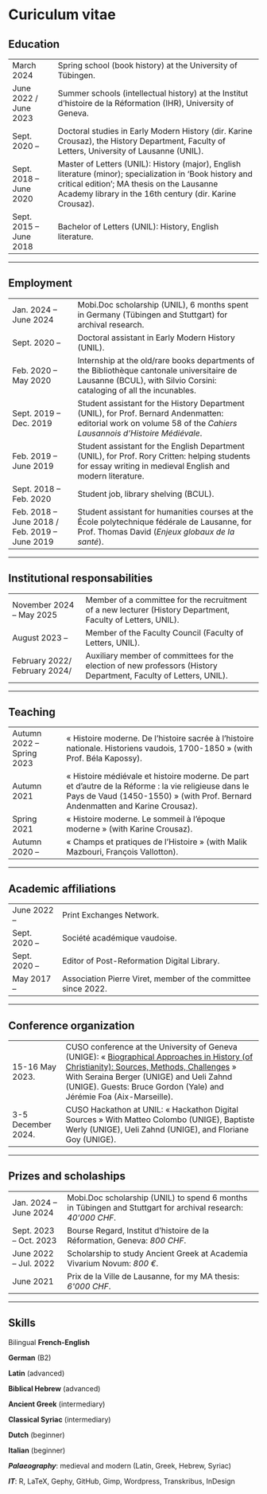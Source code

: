 # Curiculum vitae

## Education
<style>
table {
    border-collapse: collapse;
}
table, th, td {
   border: none;
}
blockquote {
    border-left: none;
    padding-left: 10px;
}
</style>                                                                                                                                                  
|      |       | 
| ------------ | ------------- | 
| March 2024    | Spring school (book history) at the University of Tübingen. |
| June 2022 / June 2023    | Summer schools (intellectual history) at the Institut d’histoire de la Réformation (IHR), University of Geneva. |
| Sept. 2020 –    | Doctoral studies in Early Modern History (dir. Karine Crousaz), the History Department, Faculty of Letters, University of Lausanne (UNIL). |
| Sept. 2018 – June 2020    | Master of Letters (UNIL): History (major), English literature (minor); specialization in ‘Book history and critical edition’; MA thesis on the Lausanne Academy library in the 16th century (dir. Karine Crousaz). |   
| Sept. 2015 – June 2018    | Bachelor of Letters (UNIL): History, English literature. |   
-------
## Employment
<style>
table {
    border-collapse: collapse;
}
table, th, td {
   border: none;
}
blockquote {
    border-left: none;
    padding-left: 10px;
}
</style>
|      |       | 
| ------------ | ------------- | 
| Jan. 2024 – June 2024 |  Mobi.Doc scholarship (UNIL), 6 months spent in Germany (Tübingen and Stuttgart) for archival research.   | 
|   Sept. 2020 –   |  Doctoral assistant in Early Modern History (UNIL).   |  
|     Feb. 2020 – May 2020   |  Internship at the old/rare books departments of the  Bibliothèque cantonale universitaire de Lausanne (BCUL), with Silvio Corsini: cataloging of all the incunables.         |  
| Sept. 2019 – Dec. 2019       | Student assistant for the History Department (UNIL), for Prof. Bernard Andenmatten: editorial work on volume 58 of the *Cahiers Lausannois d’Histoire Médiévale*.          |  
| Feb. 2019 – June 2019       | Student assistant for the English Department (UNIL), for Prof. Rory Critten: helping students for essay writing in medieval English and modern literature.          |  
| Sept. 2018 – Feb. 2020       | Student job, library shelving (BCUL).          |  
| Feb. 2018 – June 2018 / Feb. 2019 – June 2019       | Student assistant for humanities courses at the École polytechnique fédérale de Lausanne, for Prof. Thomas David (*Enjeux globaux de la santé*).          |  
-------
## Institutional responsabilities
<style>
table {
    border-collapse: collapse;
}
table, th, td {
   border: none;
}
blockquote {
    border-left: none;
    padding-left: 10px;
}
</style>
|               |               |                                                                                                                                                   
| ---           | ---           |                                                                                                                                                   
| November 2024 – May 2025  | Member of a committee for the recruitment of a new lecturer (History Department, Faculty of Letters, UNIL). |
|  August 2023 – | Member of the Faculty Council (Faculty of Letters, UNIL). |
|  February 2022/ February 2024/ | Auxiliary member of committees for the election of new professors (History Department, Faculty of Letters, UNIL).|
-------
## Teaching
<style>
table {
    border-collapse: collapse;
}
table, th, td {
   border: none;
}
blockquote {
    border-left: none;
    padding-left: 10px;
}
</style>
|               |               |                                                                                                                                                   
| ---           | ---           |                                                                                                                                                   
|  Autumn 2022 – Spring 2023 | « Histoire moderne. De l’histoire sacrée à l’histoire nationale. Historiens vaudois, 1700-1850 » (with Prof. Béla Kapossy). |
| Autumn 2021  | « Histoire médiévale et histoire moderne. De part et d’autre de la Réforme : la vie religieuse dans le Pays de Vaud (1450-1550) » (with Prof. Bernard Andenmatten and Karine Crousaz).|
| Spring 2021   | « Histoire moderne. Le sommeil à l’époque moderne » (with Karine Crousaz). |
|  Autumn 2020 – | « Champs et pratiques de l’Histoire » (with Malik Mazbouri, François Vallotton). |
-------
## Academic affiliations
<style>
table {
    border-collapse: collapse;
}
table, th, td {
   border: none;
}
blockquote {
    border-left: none;
    padding-left: 10px;
}
</style>
|               |               |                                                                                                                                                   
| ---           | ---           |                                                                                                                                                   
| June 2022 –  | Print Exchanges Network. |
| Sept. 2020 –  | Société académique vaudoise. |
| Sept. 2020 –  | Editor of Post-Reformation Digital Library. |
| May 2017 –  | Association Pierre Viret, member of the committee since 2022. |
-------
## Conference organization
<style>
table {
    border-collapse: collapse;
}
table, th, td {
   border: none;
}
blockquote {
    border-left: none;
    padding-left: 10px;
}
</style>                                                                                                                                                  
|      |       | 
| ------------ | ------------- | 
| 15-16 May 2023.    | CUSO conference at the University of Geneva (UNIGE): « [Biographical Approaches in History (of Christianity): Sources, Methods, Challenges](https://www.unige.ch/ihr/fr/accueil/evenements-passes/2022-2023/cuso-workshop-15-16-mai-2023/) » With Seraina Berger (UNIGE) and Ueli Zahnd (UNIGE). Guests: Bruce Gordon (Yale) and Jérémie Foa (Aix-Marseille). |
| 3-5 December 2024.    | CUSO Hackathon at UNIL: « Hackathon Digital Sources » With Matteo Colombo (UNIGE), Baptiste Werly (UNIGE), Ueli Zahnd (UNIGE), and Floriane Goy (UNIGE). |
-------
## Prizes and scholaships
<style>
table {
    border-collapse: collapse;
}
table, th, td {
   border: none;
}
blockquote {
    border-left: none;
    padding-left: 10px;
}
</style>
|               |               |                                                                                                                                                   
| ---           | ---           |                                                                                                                                                   
|  Jan. 2024 – June 2024 | Mobi.Doc scholarship (UNIL) to spend 6 months in Tübingen and Stuttgart for archival research: *40’000 CHF*. |
| Sept. 2023 – Oct. 2023  | Bourse Regard, Institut d’histoire de la Réformation, Geneva: *800 CHF*. |
| June 2022 – Jul. 2022  | Scholarship to study Ancient Greek at Academia Vivarium Novum: *800 €*.  |
| June 2021  | Prix de la Ville de Lausanne, for my MA thesis: *6'000 CHF*. |
-------
## Skills

Bilingual **French-English**

**German** (B2)

**Latin** (advanced)

**Biblical Hebrew** (advanced)

**Ancient Greek** (intermediary)

**Classical Syriac** (intermediary)

**Dutch** (beginner)

**Italian** (beginner)

***Palaeography***: medieval and modern (Latin, Greek, Hebrew, Syriac)

***IT***: R, LaTeX, Gephy, GitHub, Gimp, Wordpress, Transkribus, InDesign




